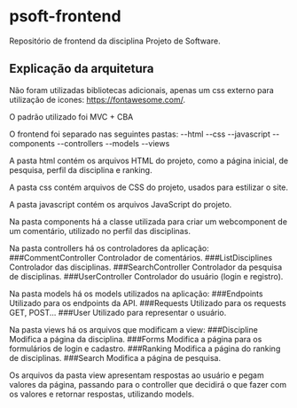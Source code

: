 # psoft-frontend
Repositório de frontend da disciplina Projeto de Software.

## Explicação da arquitetura

Não foram utilizadas bibliotecas adicionais, apenas um css externo para utilização de icones: https://fontawesome.com/.

O padrão utilizado foi MVC + CBA

O frontend foi separado nas seguintes pastas:
--html
--css
--javascript
    --components
    --controllers
    --models
    --views

A pasta html contém os arquivos HTML do projeto, como a página inicial, de pesquisa, perfil da disciplina e ranking.

A pasta css contém arquivos de CSS do projeto, usados para estilizar o site.

A pasta javascript contém os arquivos JavaScript do projeto.

Na pasta components há a classe utilizada para criar um webcomponent de um comentário, utilizado no perfil das disciplinas.

Na pasta controllers há os controladores da aplicação:
###CommentController
Controlador de comentários.
###ListDisciplines
Controlador das disciplinas.
###SearchController
Controlador da pesquisa de disciplinas.
###UserController
Controlador do usuário (login e registro).

Na pasta models há os models utilizados na aplicação:
###Endpoints
Utilizado para os endpoints da API.
###Requests
Utilizado para os requests GET, POST...
###User
Utilizado para representar o usuário.

Na pasta views há os arquivos que modificam a view:
###Discipline
Modifica a página da disciplina.
###Forms
Modifica a página para os formulários de login e cadastro.
###Ranking
Modifica a página do ranking de disciplinas.
###Search
Modifica a página de pesquisa.

Os arquivos da pasta view apresentam respostas ao usuário e pegam valores da página, passando para o controller que decidirá o que fazer com os valores e retornar respostas, utilizando models.